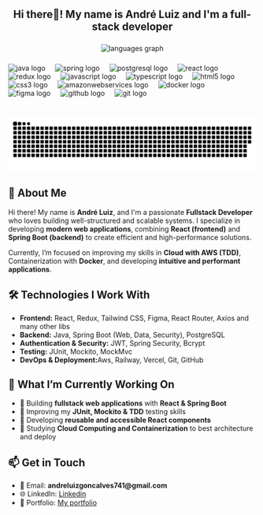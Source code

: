 <h2 align="center">Hi there👋! My name is André Luiz and I'm a full-stack developer</h2>

###

<div align="center">
  <img src="https://github-readme-stats.vercel.app/api/top-langs?username=AndDev741&locale=en&hide_title=false&layout=compact&card_width=320&langs_count=6&theme=dracula&hide_border=false" height="170" alt="languages graph"  />
</div>

###

<div align="left">
  <img src="https://cdn.jsdelivr.net/gh/devicons/devicon/icons/java/java-original.svg" height="30" alt="java logo"  />
  <img width="12" />
  <img src="https://cdn.jsdelivr.net/gh/devicons/devicon/icons/spring/spring-original-wordmark.svg" height="30" alt="spring logo"  />
  <img width="12" />
  <img src="https://cdn.jsdelivr.net/gh/devicons/devicon/icons/postgresql/postgresql-original.svg" height="30" alt="postgresql logo"  />
  <img width="12" />
  <img src="https://cdn.jsdelivr.net/gh/devicons/devicon/icons/react/react-original.svg" height="30" alt="react logo"  />
  <img width="12" />
  <img src="https://cdn.jsdelivr.net/gh/devicons/devicon/icons/redux/redux-original.svg" height="30" alt="redux logo"  />
  <img width="12" />
  <img src="https://cdn.jsdelivr.net/gh/devicons/devicon/icons/javascript/javascript-original.svg" height="30" alt="javascript logo"  />
  <img width="12" />
  <img src="https://cdn.jsdelivr.net/gh/devicons/devicon/icons/typescript/typescript-original.svg" height="30" alt="typescript logo"  />
  <img width="12" />
  <img src="https://cdn.jsdelivr.net/gh/devicons/devicon/icons/html5/html5-original.svg" height="30" alt="html5 logo"  />
  <img width="12" />
  <img src="https://cdn.jsdelivr.net/gh/devicons/devicon/icons/css3/css3-original.svg" height="30" alt="css3 logo"  />
  <img width="12" />
  <img src="https://cdn.jsdelivr.net/gh/devicons/devicon/icons/amazonwebservices/amazonwebservices-plain-wordmark.svg" height="30" alt="amazonwebservices logo"  />
  <img width="12" />
  <img src="https://cdn.jsdelivr.net/gh/devicons/devicon/icons/docker/docker-original.svg" height="30" alt="docker logo"  />
  <img width="12" />
  <img src="https://cdn.jsdelivr.net/gh/devicons/devicon/icons/figma/figma-original.svg" height="30" alt="figma logo"  />
  <img width="12" />
  <img src="https://cdn.jsdelivr.net/gh/devicons/devicon/icons/github/github-original.svg" height="30" alt="github logo"  />
  <img width="12" />
  <img src="https://cdn.jsdelivr.net/gh/devicons/devicon/icons/git/git-original.svg" height="30" alt="git logo"  />
</div>

###

<br clear="both">

<img src="https://raw.githubusercontent.com/AndDev741/AndDev741/output/snake.svg" alt="Snake animation" />

###

<h2>🚀 About Me</h2>
<p>Hi there! My name is <strong>André Luiz</strong>, and I'm a passionate <strong>Fullstack Developer</strong> who loves building well-structured and scalable systems. I specialize in developing <strong>modern web applications</strong>, combining <strong>React (frontend)</strong> and <strong>Spring Boot (backend)</strong> to create efficient and high-performance solutions.</p>

<p>Currently, I’m focused on improving my skills in <strong>Cloud with AWS (TDD)</strong>, Containerization with <strong>Docker</strong>, and developing <strong>intuitive and performant applications</strong>.</p>

<h2>🛠️ Technologies I Work With</h2>
<ul>
  <li><strong>Frontend:</strong> React, Redux, Tailwind CSS, Figma, React Router, Axios and many other libs</li>
  <li><strong>Backend:</strong> Java, Spring Boot (Web, Data, Security), PostgreSQL</li>
  <li><strong>Authentication & Security:</strong> JWT, Spring Security, Bcrypt</li>
  <li><strong>Testing:</strong> JUnit, Mockito, MockMvc</li>
  <li><strong>DevOps & Deployment:</strong>Aws, Railway, Vercel, Git, GitHub</li>
</ul>

<h2>🎯 What I’m Currently Working On</h2>
<ul>
  <li>🔹 Building <strong>fullstack web applications</strong> with <strong>React & Spring Boot</strong></li>
  <li>🔹 Improving my <strong>JUnit, Mockito & TDD</strong> testing skills</li>
  <li>🔹 Developing <strong>reusable and accessible React components</strong></li>
  <li>🔹 Studying <strong>Cloud Computing and Containerization</strong> to best architecture and deploy</li>
</ul>

<h2>📫 Get in Touch</h2>
<ul>
  <li>📧 Email: <strong>andreluizgoncalves741@gmail.com</strong></li>
  <li>🌐 LinkedIn: <a href="https://www.linkedin.com/in/andr%C3%A9-luiz-b9915b275/" target="_blank">Linkedin</a></li>
  <li>🚀 Portfolio: <a href="https://andre-luiz-web-dev.vercel.app/" target="_blank">My portfolio</a></li>
</ul>
